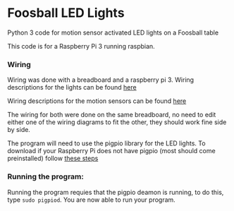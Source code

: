 # Foosball LED Lights
Python 3 code for motion sensor activated LED lights on a Foosball table

This code is for a Raspberry Pi 3 running raspbian.

### Wiring
Wiring was done with a breadboard and a raspberry pi 3.
Wiring descriptions for the lights can be found [here](https://dordnung.de/raspberrypi-ledstrip/)

Wiring descriptions for the motion sensors can be found [here](https://diyhacking.com/raspberry-pi-gpio-control/)

The wiring for both were done on the same breadboard, no need to edit either one of the wiring diagrams to fit the other, they should work fine side by side.


 The program will need to use the pigpio library for the LED lights.
 To download if your Raspberry Pi does not have pigpio (most should come preinstalled) follow [these steps](http://abyz.me.uk/rpi/pigpio/download.html)
  
 ### Running the program:
Running the program requies that the pigpio deamon is running, to do this, type `sudo pigpiod`. You are now able to run your program.
